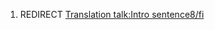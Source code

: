 1.  REDIRECT [Translation talk:Intro
    sentence8/fi](Translation_talk:Intro_sentence8/fi "wikilink")